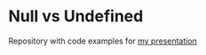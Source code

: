 # Null vs Undefined
Repository with code examples for [my presentation](https://docs.google.com/presentation/d/1t41qCzsmvRSalj1sMzce7bNbc61q7MSRXkyQlel_cMA/edit?usp=sharing)
